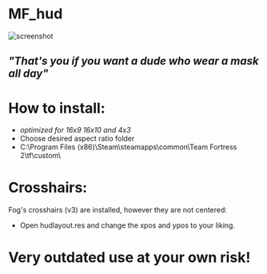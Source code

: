 # MF_hud

![screenshot](https://i.imgur.com/2F067Op.jpg)
## *"That's you if you want a dude who wear a mask all day"*


# How to install: 
* *optimized for 16x9 16x10 and 4x3*
* Choose desired aspect ratio folder 
* C:\Program Files (x86)\Steam\steamapps\common\Team Fortress 2\tf\custom\ 

# Crosshairs: 
Fog's crosshairs (v3) are installed, however they are not centered:
* Open hudlayout.res and change the xpos and ypos to your liking.


# Very outdated use at your own risk!

